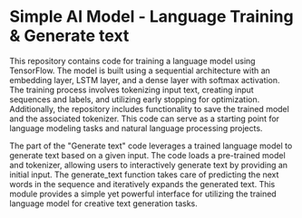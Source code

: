 # Simple AI Model - Language Training & Generate text

This repository contains code for training a language model using TensorFlow. The model is built using a sequential architecture with an embedding layer, LSTM layer, and a dense layer with softmax activation. The training process involves tokenizing input text, creating input sequences and labels, and utilizing early stopping for optimization. Additionally, the repository includes functionality to save the trained model and the associated tokenizer. This code can serve as a starting point for language modeling tasks and natural language processing projects.

The part of the "Generate text" code leverages a trained language model to generate text based on a given input. The code loads a pre-trained model and tokenizer, allowing users to interactively generate text by providing an initial input. The generate_text function takes care of predicting the next words in the sequence and iteratively expands the generated text. This module provides a simple yet powerful interface for utilizing the trained language model for creative text generation tasks.

